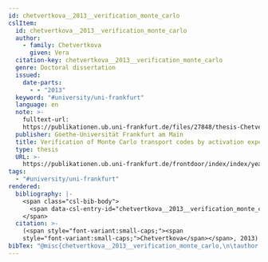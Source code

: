 ```yaml
---
id: chetvertkova__2013__verification_monte_carlo
cslItem:
  id: chetvertkova__2013__verification_monte_carlo
  author:
    - family: Chetvertkova
      given: Vera
  citation-key: chetvertkova__2013__verification_monte_carlo
  genre: Doctoral dissertation
  issued:
    date-parts:
      - - "2013"
  keyword: "#university/uni-frankfurt"
  language: en
  note: >-
    fulltext-url:
    https://publikationen.ub.uni-frankfurt.de/files/27848/thesis-Chetvertkova.pdf
  publisher: Goethe-Universität Frankfurt am Main
  title: Verification of Monte Carlo transport codes by activation experiments
  type: thesis
  URL: >-
    https://publikationen.ub.uni-frankfurt.de/frontdoor/index/index/year/2013/docId/27848
tags:
  - "#university/uni-frankfurt"
rendered:
  bibliography: |-
    <span class="csl-bib-body">
      <span data-csl-entry-id="chetvertkova__2013__verification_monte_carlo" class="csl-entry"><span class='author-bib'>Chetvertkova</span>. <span class='date-bib'>(2013)</span>. <span class='title'><i><b><span style="font-style:normal;">Verification of Monte Carlo transport codes by activation experiments</span></b></i></span> [Doctoral dissertation, Goethe-Universität Frankfurt am Main]. <span class='URL'><a href='https://publikationen.ub.uni-frankfurt.de/frontdoor/index/index/year/2013/docId/27848'>LINK</a></span></span>
    </span>
  citation: >-
    (<span style="font-variant:small-caps;"><span
    style="font-variant:small-caps;">Chetvertkova</span></span>, 2013)
bibTex: "@misc{chetvertkova__2013__verification_monte_carlo,\n\tauthor = {Chetvertkova, Vera},\n\tyear = {2013},\n\tnote = {fulltext-url: https://publikationen.ub.uni-frankfurt.de/files/27848/thesis-Chetvertkova.pdf},\n\tschool = {Goethe-Universit{\\\" a}t Frankfurt am Main},\n\ttitle = {Verification of {Monte} {Carlo} transport codes by activation experiments},\n\ttype = {Doctoral dissertation},\n\turl = {https://publikationen.ub.uni-frankfurt.de/frontdoor/index/index/year/2013/docId/27848},\n}\n\n"
---
```

